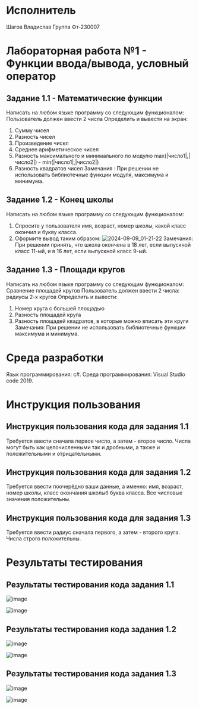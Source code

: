 # Исполнитель
Шагов Владислав 
Группа Фт-230007
# Лабораторная работа №1 - Функции ввода/вывода, условный оператор
## Задание 1.1 - Математические функции
Написать на любом языке программу со следующим функционалом:
Пользователь должен ввести 2 числа
Определить и вывести на экран:
1. Сумму чисел
2. Разность чисел
3. Произведение чисел
4. Среднее арифметическое чисел
5. Разность максимального и минимального по модулю
max(|число1|,|число2|) - min(|число1|,|число2|)
6. Разность квадратов чисел
Замечания :
При решении не использовать библиотечные функции модуля, максимума и
минимума.
## Задание 1.2 - Конец школы
Написать на любом языке программу со следующим функционалом:
1. Спросите у пользователя имя, возраст, номер школы, какой класс окончил и букву класса.
2. Оформите вывод таким образом:
   ![2024-09-09_01-21-22](https://github.com/user-attachments/assets/81f37066-8355-44f0-b7ac-63cd2d11c80a)
Замечания:
При решении принять, что школа окончена в 18 лет, если выпускной класс 11-ый,
и в 16 лет, если выпускной класс 9-ый.

## Задание 1.3 - Площади кругов
Написать на любом языке программу со следующим функционалом:
Сравнение площадей кругов
Пользователь должен ввести 2 числа: радиусы 2-х кругов
Определить и вывести:
1. Номер круга с большей площадью
2. Разность площадей круга
3. Разность площадей квадратов, в которые можно вписать эти круги 
Замечания:
При решении не использовать библиотечные функции максимума и минимума.
# Среда разработки
Язык программирования: c#.
Среда программирования: Visual Studio code 2019.
# Инструкция пользования
## Инструкция пользования кода для задания 1.1
Требуется ввести сначала первое число, а затем - второе число. Числа могут быть как целочисленными так и дробными, а также и положительными и отрицательными.
## Инструкция пользования кода для задания 1.2
Требуется ввести поочерёдно ваши данные, а именно: имя, возраст, номер школы, класс окончания школыб буква класса. Все числовые значения положительны.
## Инструкция пользования кода для задания 1.3
Требуется ввести радиус сначала первого, а затем - второго круга. Числа строго положительны.
# Результаты тестирования
## Результаты тестирования кода задания 1.1
![image](https://github.com/user-attachments/assets/2a5fad1b-d3e0-441d-8f52-f18c04808434)

![image](https://github.com/user-attachments/assets/0a651d49-affe-4c35-9db2-9560a784a8f2)


## Результаты тестирования кода задания 1.2
![image](https://github.com/user-attachments/assets/3b8f8681-d1d7-404a-a850-2847dbeeb888)

![image](https://github.com/user-attachments/assets/51e4a3da-ca7d-40fc-adcb-3e12fae19b18)


## Результаты тестирования кода задания 1.3
![image](https://github.com/user-attachments/assets/eae499f9-2f62-4e77-90bc-918432d4f6f8)


![image](https://github.com/user-attachments/assets/bffc8818-e662-4cfd-b399-8b390843fc48)





